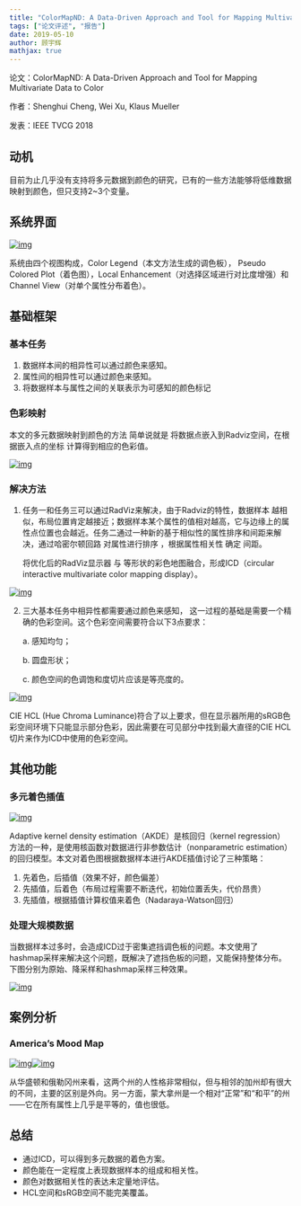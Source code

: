 ```yaml
---
title: "ColorMapND: A Data-Driven Approach and Tool for Mapping Multivariate Data to Color"
tags: ["论文评述", "报告"]
date: 2019-05-10
author: 顾宇辉
mathjax: true
---
```


论文：ColorMapND: A Data-Driven Approach and Tool for Mapping Multivariate Data to Color

作者：Shenghui Cheng, Wei Xu, Klaus Mueller

发表：IEEE TVCG 2018

## 动机

目前为止几乎没有支持将多元数据到颜色的研究，已有的一些方法能够将低维数据映射到颜色，但只支持2~3个变量。

## 系统界面

[![img](http://www.cad.zju.edu.cn/home/vagblog/wp-content/uploads/2019/05/gu3.png)](http://www.cad.zju.edu.cn/home/vagblog/wp-content/uploads/2019/05/gu3.png)

系统由四个视图构成，Color Legend（本文方法生成的调色板）， Pseudo Colored Plot（着色图），Local Enhancement（对选择区域进行对比度增强）和Channel View（对单个属性分布着色）。

## 基础框架

### 基本任务

1. 数据样本间的相异性可以通过颜色来感知。
2. 属性间的相异性可以通过颜色来感知。
3. 将数据样本与属性之间的关联表示为可感知的颜色标记

### 色彩映射

本文的多元数据映射到颜色的方法 简单说就是 将数据点嵌入到Radviz空间，在根据嵌入点的坐标 计算得到相应的色彩值。

[![img](http://www.cad.zju.edu.cn/home/vagblog/wp-content/uploads/2019/05/gu4.png)](http://www.cad.zju.edu.cn/home/vagblog/wp-content/uploads/2019/05/gu4.png)

### 解决方法

1. 任务一和任务三可以通过RadViz来解决，由于Radviz的特性，数据样本 越相似，布局位置肯定越接近；数据样本某个属性的值相对越高，它与边缘上的属性点位置也会越近。任务二通过一种新的基于相似性的属性排序和间距来解决，通过哈密尔顿回路 对属性进行排序  ，根据属性相关性 确定 间距。

   

   将优化后的RadViz显示器 与 等形状的彩色地图融合，形成ICD（circular interactive multivariate color mapping display）。

[![img](http://www.cad.zju.edu.cn/home/vagblog/wp-content/uploads/2019/05/%E5%9B%BE%E7%89%875.png)](http://www.cad.zju.edu.cn/home/vagblog/wp-content/uploads/2019/05/图片5.png)



2. 三大基本任务中相异性都需要通过颜色来感知， 这一过程的基础是需要一个精确的色彩空间。这个色彩空间需要符合以下3点要求：

   a. 感知均匀；

   b. 圆盘形状；

   c. 颜色空间的色调饱和度切片应该是等亮度的。

[![img](http://www.cad.zju.edu.cn/home/vagblog/wp-content/uploads/2019/05/gu5.png)](http://www.cad.zju.edu.cn/home/vagblog/wp-content/uploads/2019/05/gu5.png)

CIE HCL (Hue Chroma Luminance)符合了以上要求，但在显示器所用的sRGB色彩空间环境下只能显示部分色彩，因此需要在可见部分中找到最大直径的CIE HCL切片来作为ICD中使用的色彩空间。

## 其他功能

### 多元着色插值

[![img](http://www.cad.zju.edu.cn/home/vagblog/wp-content/uploads/2019/05/gu7.png)](http://www.cad.zju.edu.cn/home/vagblog/wp-content/uploads/2019/05/gu7.png)

Adaptive kernel density estimation（AKDE）是核回归（kernel regression）方法的一种，是使用核函数对数据进行非参数估计（nonparametric estimation）的回归模型。本文对着色图根据数据样本进行AKDE插值讨论了三种策略：

1. 先着色，后插值（效果不好，颜色偏差）
2. 先插值，后着色（布局过程需要不断迭代，初始位置丢失，代价昂贵）
3. 先插值，根据插值计算权值来着色（Nadaraya-Watson回归）

### 处理大规模数据

当数据样本过多时，会造成ICD过于密集遮挡调色板的问题。本文使用了hashmap采样来解决这个问题，既解决了遮挡色板的问题，又能保持整体分布。下图分别为原始、降采样和hashmap采样三种效果。

[![img](http://www.cad.zju.edu.cn/home/vagblog/wp-content/uploads/2019/05/gu8.png)](http://www.cad.zju.edu.cn/home/vagblog/wp-content/uploads/2019/05/gu8.png)

 

## 案例分析

### America’s Mood Map

[![img](http://www.cad.zju.edu.cn/home/vagblog/wp-content/uploads/2019/05/gu1.png)](http://www.cad.zju.edu.cn/home/vagblog/wp-content/uploads/2019/05/gu1.png)[![img](http://www.cad.zju.edu.cn/home/vagblog/wp-content/uploads/2019/05/gu2.png)](http://www.cad.zju.edu.cn/home/vagblog/wp-content/uploads/2019/05/gu2.png)

从华盛顿和俄勒冈州来看，这两个州的人性格非常相似，但与相邻的加州却有很大的不同，主要的区别是外向。另一方面，蒙大拿州是一个相对“正常”和“和平”的州——它在所有属性上几乎是平等的，值也很低。

## 总结

- 通过ICD，可以得到多元数据的着色方案。
- 颜色能在一定程度上表现数据样本的组成和相关性。
- 颜色对数据相关性的表达未定量地评估。
- HCL空间和sRGB空间不能完美覆盖。